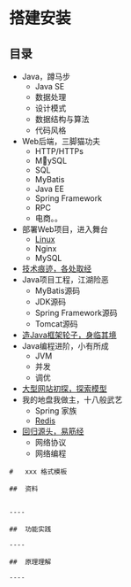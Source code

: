 #   搭建安装

##  目录
-   Java，蹲马步
    -   Java SE
    -   数据处理
    -   设计模式
    -   数据结构与算法
    -   代码风格
-   Web后端，三脚猫功夫
    -   HTTP/HTTPs
    -   MySQL
    -   SQL
    -   MyBatis
    -   Java EE
    -   Spring Framework
    -   RPC
    -   电商。。
-   部署Web项目，进入舞台
    -   [Linux](linux/README.md)
    -   Nginx
    -   MySQL
-   [技术痕迹，各处取经](a00/README.md)
-   Java项目工程，江湖险恶
    -   MyBatis源码
    -   JDK源码
    -   Spring Framework源码
    -   Tomcat源码
-   [造Java框架轮子，身临其境](c00/README.md)
-   Java编程进阶，小有所成
    -   JVM
    -   并发
    -   调优
-   [大型网站初探，探索模型](z00/README.md)
-   我的地盘我做主，十八般武艺
    -   Spring 家族
    -   [Redis](redis/README.md)
-   [回归源头，易筋经](x00/README.md)
    -   网络协议
    -   网络编程



````
#   xxx 格式模板

##  资料


----

##  功能实践

----

##  原理理解

----
````


